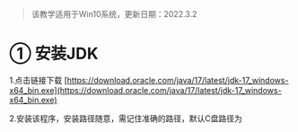 > 该教学适用于Win10系统，更新日期：2022.3.2

# ① 安装JDK
1.点击链接下载 [https://download.oracle.com/java/17/latest/jdk-17_windows-x64_bin.exe](https://download.oracle.com/java/17/latest/jdk-17_windows-x64_bin.exe)

2.安装该程序，安装路径随意，需记住准确的路径，默认C盘路径为
